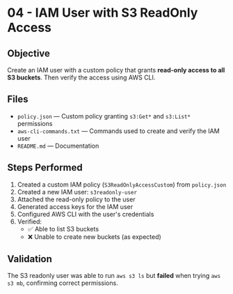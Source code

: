# 04 - IAM User with S3 ReadOnly Access

## Objective
Create an IAM user with a custom policy that grants **read-only access to all S3 buckets**. Then verify the access using AWS CLI.

## Files
- `policy.json` — Custom policy granting `s3:Get*` and `s3:List*` permissions
- `aws-cli-commands.txt` — Commands used to create and verify the IAM user
- `README.md` — Documentation

## Steps Performed
1. Created a custom IAM policy (`S3ReadOnlyAccessCustom`) from `policy.json`
2. Created a new IAM user: `s3readonly-user`
3. Attached the read-only policy to the user
4. Generated access keys for the IAM user
5. Configured AWS CLI with the user's credentials
6. Verified:
   - ✅ Able to list S3 buckets
   - ❌ Unable to create new buckets (as expected)

## Validation
The S3 readonly user was able to run `aws s3 ls` but **failed** when trying `aws s3 mb`, confirming correct permissions.

